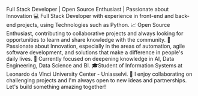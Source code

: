 Full Stack Developer | Open Source Enthusiast | Passionate about Innovation
💻 Full Stack Developer with experience in front-end and back-end projects, using Technologies such as Python.
📈 Open Source Enthusiast, contributing to collaborative projects and always looking for opportunities to learn and share knowledge with the community.
🚀 Passionate about Innovation, especially in the areas of automation, agile software development, and solutions that make a difference in people's daily lives.
🌱 Currently focused on deepening knowledge in AI, Data Engineering, Data Science and BI.
🎓Student of Information Systems at Leonardo da Vinci University Center - Uniasselvi.
👥 I enjoy collaborating on challenging projects and I'm always open to new ideas and partnerships. Let's build something amazing together!
